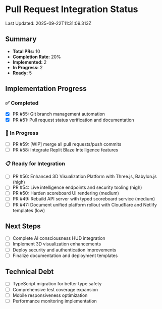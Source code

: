 # Pull Request Integration Status

Last Updated: 2025-09-22T11:31:09.313Z

## Summary
- **Total PRs:** 10
- **Completion Rate:** 20%
- **Implemented:** 2
- **In Progress:** 2
- **Ready:** 5

## Implementation Progress

### ✅ Completed
- [x] PR #55: Git branch management automation
- [x] PR #51: Pull request status verification and documentation

### 🔄 In Progress  
- [ ] PR #59: [WIP] merge all pull requests/push commits
- [ ] PR #58: Integrate Replit Blaze Intelligence features

### 📋 Ready for Integration
- [ ] PR #56: Enhanced 3D Visualization Platform with Three.js, Babylon.js (high)
- [ ] PR #54: Live intelligence endpoints and security tooling (high)
- [ ] PR #50: Harden scoreboard UI rendering (medium)
- [ ] PR #49: Rebuild API server with typed scoreboard service (medium)
- [ ] PR #47: Document unified platform rollout with Cloudflare and Netlify templates (low)

## Next Steps
- [ ] Complete AI consciousness HUD integration
- [ ] Implement 3D visualization enhancements
- [ ] Deploy security and authentication improvements
- [ ] Finalize documentation and deployment templates

## Technical Debt
- [ ] TypeScript migration for better type safety
- [ ] Comprehensive test coverage expansion
- [ ] Mobile responsiveness optimization
- [ ] Performance monitoring implementation
